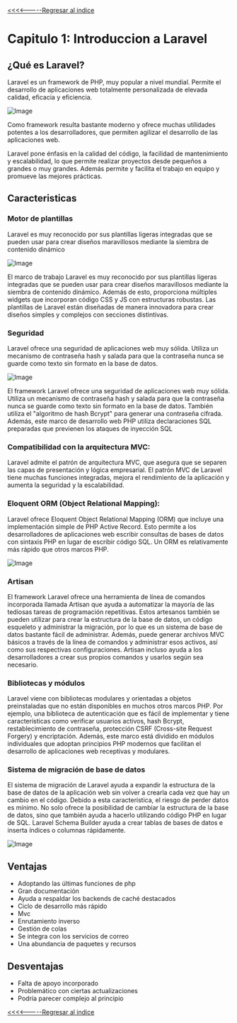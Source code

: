 [<<<<-----Regresar al indice](https://martamaleyka.github.io/Curso-de-Laravel/index) 

# Capitulo 1: Introduccion a Laravel
## ¿Qué es Laravel?
Laravel es un framework de PHP, muy popular a nivel mundial.  Permite el desarrollo de aplicaciones web totalmente personalizada de elevada calidad, eficacia y eficiencia.

![Image](https://martamaleyka.github.io/Curso-de-Laravel/Imagenes/logo.png)

Como framework resulta bastante moderno y ofrece muchas utilidades potentes a los desarrolladores, que permiten agilizar el desarrollo de las aplicaciones web.

Laravel pone énfasis en la calidad del código, la facilidad de mantenimiento y escalabilidad, lo que permite realizar proyectos desde pequeños a grandes o muy grandes. Además permite y facilita el trabajo en equipo y promueve las mejores prácticas.

## Caracteristicas

### Motor de plantillas
Laravel es muy reconocido por sus plantillas ligeras integradas que se pueden usar para crear diseños maravillosos mediante la siembra de contenido dinámico

![Image](https://martamaleyka.github.io/Curso-de-Laravel/Imagenes/blade.png)

El marco de trabajo Laravel es muy reconocido por sus plantillas ligeras integradas que se pueden usar para crear diseños maravillosos mediante la siembra de contenido dinámico. Además de esto, proporciona múltiples widgets que incorporan código CSS y JS con estructuras robustas. Las plantillas de Laravel están diseñadas de manera innovadora para crear diseños simples y complejos con secciones distintivas.

### Seguridad
Laravel ofrece una seguridad de aplicaciones web muy sólida. Utiliza un mecanismo de contraseña hash y salada para que la contraseña nunca se guarde como texto sin formato en la base de datos.

![Image](https://martamaleyka.github.io/Curso-de-Laravel/Imagenes/seguridad.png)

El framework Laravel ofrece una seguridad de aplicaciones web muy sólida. Utiliza un mecanismo de contraseña hash y salada para que la contraseña nunca se guarde como texto sin formato en la base de datos. También utiliza el "algoritmo de hash Bcrypt" para generar una contraseña cifrada. Además, este marco de desarrollo web PHP utiliza declaraciones SQL preparadas que previenen los ataques de inyección SQL

### Compatibilidad con la arquitectura MVC:
Laravel admite el patrón de arquitectura MVC, que asegura que se separen las capas de presentación y lógica empresarial. El patrón MVC de Laravel tiene muchas funciones integradas, mejora el rendimiento de la aplicación y aumenta la seguridad y la escalabilidad.

### Eloquent ORM (Object Relational Mapping):
Laravel ofrece Eloquent Object Relational Mapping (ORM) que incluye una implementación simple de PHP Active Record. Esto permite a los desarrolladores de aplicaciones web escribir consultas de bases de datos con sintaxis PHP en lugar de escribir código SQL. Un ORM es relativamente más rápido que otros marcos PHP.

![Image](https://martamaleyka.github.io/Curso-de-Laravel/Imagenes/orm.jpg)

### Artisan
El framework Laravel ofrece una herramienta de línea de comandos incorporada llamada Artisan que ayuda a automatizar la mayoría de las tediosas tareas de programación repetitivas. Estos artesanos también se pueden utilizar para crear la estructura de la base de datos, un código esqueleto y administrar la migración, por lo que es un sistema de base de datos bastante fácil de administrar. Además, puede generar archivos MVC básicos a través de la línea de comandos y administrar esos activos, así como sus respectivas configuraciones. Artisan incluso ayuda a los desarrolladores a crear sus propios comandos y usarlos según sea necesario.

### Bibliotecas y módulos

Laravel viene con bibliotecas modulares y orientadas a objetos preinstaladas que no están disponibles en muchos otros marcos PHP. Por ejemplo, una biblioteca de autenticación que es fácil de implementar y tiene características como verificar usuarios activos, hash Bcrypt, restablecimiento de contraseña, protección CSRF (Cross-site Request Forgery) y encriptación. Además, este marco está dividido en módulos individuales que adoptan principios PHP modernos que facilitan el desarrollo de aplicaciones web receptivas y modulares.

### Sistema de migración de base de datos
El sistema de migración de Laravel ayuda a expandir la estructura de la base de datos de la aplicación web sin volver a crearla cada vez que hay un cambio en el código. Debido a esta característica, el riesgo de perder datos es mínimo. No solo ofrece la posibilidad de cambiar la estructura de la base de datos, sino que también ayuda a hacerlo utilizando código PHP en lugar de SQL. Laravel Schema Builder ayuda a crear tablas de bases de datos e inserta índices o columnas rápidamente.

![Image](https://martamaleyka.github.io/Curso-de-Laravel/Imagenes/migraciones.jpg)

## Ventajas

- Adoptando las últimas funciones de php
- Gran documentación
- Ayuda a respaldar los backends de caché destacados
- Ciclo de desarrollo más rápido
- Mvc
- Enrutamiento inverso
- Gestión de colas
- Se integra con los servicios de correo
- Una abundancia de paquetes y recursos

## Desventajas

- Falta de apoyo incorporado
- Problemático con ciertas actualizaciones
- Podría parecer complejo al principio


[<<<<-----Regresar al indice](https://martamaleyka.github.io/Curso-de-Laravel/index) 
